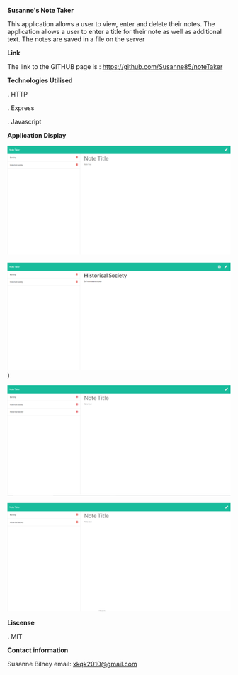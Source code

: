 **Susanne's Note Taker**

This application allows a user to view, enter and delete their notes.  The application allows a user to enter a title for their note as well as additional text.  The notes are saved in a file on the server

**Link** 

The link to the GITHUB page is : https://github.com/Susanne85/noteTaker

**Technologies Utilised**

. HTTP 

. Express 

. Javascript


**Application Display**


![Initial Display of Note Taker](Assets/1-Display.png)


![Entry of new note](Assets/2-Display.png))


![Display after new note added](Assets/3-Display.png)


![Display after deleted](Assets/4-Display.png)

**Liscense**

. MIT

**Contact information**

Susanne Bilney 
email: xkqk2010@gmail.com




